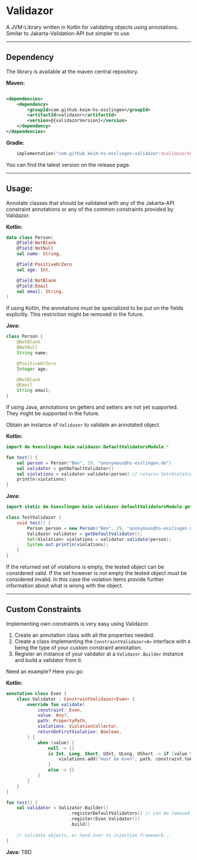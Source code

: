 # Validazor

A JVM-Library written in Kotlin for validating objects using annotations. Similar to Jakarta-Validation-API but simpler
to use.

---

## Dependency

The library is available at the maven central repository.

**Maven:**

```xml

<dependencies>
    <dependency>
        <groupId>com.github.keim-hs-esslingen</groupId>
        <artifactId>validazor</artifactId>
        <version>@{validazorVersion}</version>
    </dependency>
</dependencies>
```

**Gradle:**

```kotlin
    implementation("com.github.keim-hs-esslingen:validazor:$validazorVersion")
```

You can find the latest version on the release page.

---

## Usage:

Annotate classes that should be validated with any of the Jakarta-API constraint annotations or any of the common
constraints provided by Validazor.

**Kotlin:**

```Kotlin
data class Person(
    @field:NotBlank
    @field:NotNull
    val name: String,

    @field:PositiveOrZero
    val age: Int,

    @field:NotBlank
    @field:Email
    val email: String,
)
```

If using Kotlin, the annotations must be specialized to be put on the fields explicitly. This restriction might be
removed in the future.

**Java:**

```java
class Person {
    @NotBlank
    @NotNull
    String name;

    @PositiveOrZero
    Integer age;

    @NotBlank
    @Email
    String email;
}
```

If using Java, annotations on getters and setters are not yet supported. They might be supported in the future.

Obtain an instance of `Validazor` to validate an annotated object.

**Kotlin:**

```Kotlin
import de.hsesslingen.keim.validazor.DefaultValidatorsModule.*

fun test() {
    val person = Person("Ben", 29, "anonymous@hs-esslingen.de")
    val validator = getDefaultValidator()
    val violations = validator.validate(person) // returns Set<Violation>
    println(violations)
}
```

**Java:**

```java
import static de.hsesslingen.keim.validazor.DefaultValidatorsModule.getDefaultValidator;

class TestValidazor {
    void test() {
        Person person = new Person("Ben", 29, "anonymous@hs-esslingen.de");
        Validazor validator = getDefaultValidator();
        Set<Violation> violations = validator.validate(person);
        System.out.println(violations);
    }
}
```

If the returned set of violations is empty, the tested object can be considered valid. If the set however is not empty
the tested object *must* be considered invalid. In this case the violation items provide further information about what
is wrong with the object.

---

## Custom Constraints

Implementing own constraints is very easy using Validazor.

1. Create an annotation class with all the properties needed.
2. Create a class implementing the `ConstraintValidazor<A>` interface with `A` being the type of your custom
   constraint annotation.
3. Register an instance of your validator at a `Validazor.Builder` instance and build a validator from it.

Need an example? Here you go:

**Kotlin:**
```kotlin
annotation class Even {
    class Validator : ConstraintValidazor<Even> {
        override fun validate(
            constraint: Even,
            value: Any?,
            path: PropertyPath,
            violations: ViolationCollector,
            returnOnFirstViolation: Boolean,
        ) {
            when (value) {
                null -> {}
                is Int, Long, Short, UInt, ULong, UShort -> if (value % 2 != 0) {
                    violations.add("must be even", path, constraint.toConstraintInfo())
                }
                else -> {}
            }
        }
    }
}

fun test() {
    val validator = Valizator.Builder()
                        .registerDefaultValidators() // Can be removed if not needed.
                        .register(Even.Validator())
                        .build()
   
    // validate objects, or hand over to injection framework...                          
}
```


**Java:**
 TBD